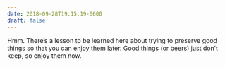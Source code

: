 ```yaml
---
date: 2018-09-28T19:15:19-0600
draft: false
---
```




Hmm. There’s a lesson to be learned here about trying to preserve good things so that you can enjoy them later. Good things (or beers) just don’t keep, so enjoy them now.



